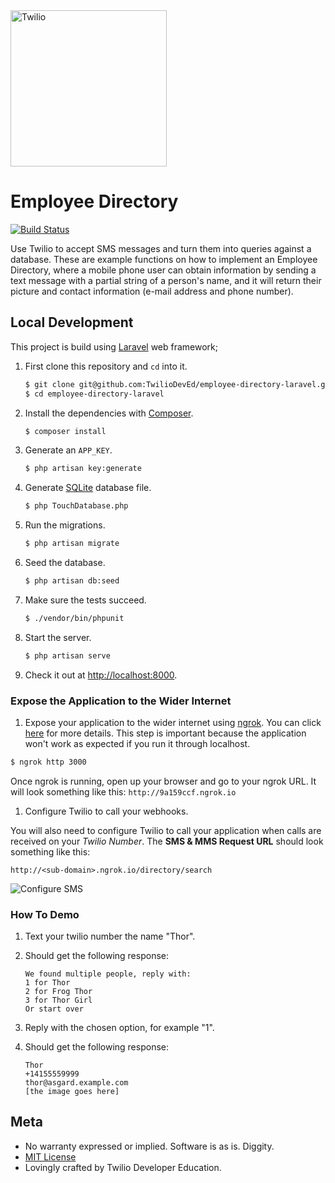 <a href="https://www.twilio.com">
  <img src="https://static0.twilio.com/marketing/bundles/marketing/img/logos/wordmark-red.svg" alt="Twilio" width="250" />
</a>

# Employee Directory

[![Build Status](https://travis-ci.org/TwilioDevEd/employee-directory-laravel.svg?branch=master)](https://travis-ci.org/TwilioDevEd/employee-directory-laravel)

Use Twilio to accept SMS messages and turn them into queries against a database.
These are example functions on how to implement an Employee Directory, where a mobile
phone user can obtain information by sending a text message with a partial string
of a person's name, and it will return their picture and contact information
(e-mail address and phone number).

## Local Development

This project is build using [Laravel](http://laravel.com/) web framework;

1. First clone this repository and `cd` into it.

   ```bash
   $ git clone git@github.com:TwilioDevEd/employee-directory-laravel.git
   $ cd employee-directory-laravel
   ```

1. Install the dependencies with [Composer](https://getcomposer.org/).

   ```bash
   $ composer install
   ```

1. Generate an `APP_KEY`.

   ```bash
   $ php artisan key:generate
   ```

1. Generate [SQLite](https://www.sqlite.org/) database file.

   ```bash
   $ php TouchDatabase.php
   ```

1. Run the migrations.
   ```bash
   $ php artisan migrate
   ```

1. Seed the database.

   ```bash
   $ php artisan db:seed
   ```

1. Make sure the tests succeed.

   ```bash
   $ ./vendor/bin/phpunit
   ```

1. Start the server.

   ```bash
   $ php artisan serve
   ```

1. Check it out at [http://localhost:8000](http://localhost:8000).

### Expose the Application to the Wider Internet

1. Expose your application to the wider internet using [ngrok](http://ngrok.com). You can click
  [here](#expose-the-application-to-the-wider-internet) for more details. This step
  is important because the application won't work as expected if you run it through
  localhost.

  ```bash
  $ ngrok http 3000
  ```

  Once ngrok is running, open up your browser and go to your ngrok URL. It will
  look something like this: `http://9a159ccf.ngrok.io`

1. Configure Twilio to call your webhooks.

  You will also need to configure Twilio to call your application when calls are received
  on your _Twilio Number_. The **SMS & MMS Request URL** should look something like this:

  ```
  http://<sub-domain>.ngrok.io/directory/search
  ```

  ![Configure SMS](http://howtodocs.s3.amazonaws.com/twilio-number-config-all-med.gif)

### How To Demo

1. Text your twilio number the name "Thor".

1. Should get the following response:

   ```
   We found multiple people, reply with:
   1 for Thor
   2 for Frog Thor
   3 for Thor Girl
   Or start over
   ```

1. Reply with the chosen option, for example "1".

1. Should get the following response:

   ```
   Thor
   +14155559999
   thor@asgard.example.com
   [the image goes here]
   ```

## Meta

* No warranty expressed or implied. Software is as is. Diggity.
* [MIT License](http://www.opensource.org/licenses/mit-license.html)
* Lovingly crafted by Twilio Developer Education.
